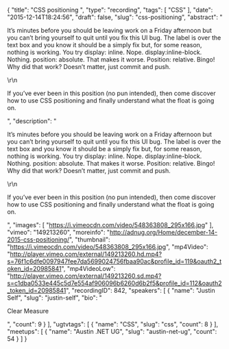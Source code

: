 {
  "title": "CSS positioning ",
  "type": "recording",
  "tags": [
    "CSS"
  ],
  "date": "2015-12-14T18:24:56",
  "draft": false,
  "slug": "css-positioning",
  "abstract": "<p>It’s minutes before you should be leaving work on a Friday afternoon but you can’t bring yourself to quit until you fix this UI bug. The label is over the text box and you know it should be a simply fix but, for some reason, nothing is working. You try display: inline. Nope. display:inline-block. Nothing. position: absolute. That makes it worse. Position: relative. Bingo! Why did that work? Doesn’t matter, just commit and push.</p>\r\n<p>If you’ve ever been in this position (no pun intended), then come discover how to use CSS positioning and finally understand what the float is going on.</p>",
  "description": "<p>It’s minutes before you should be leaving work on a Friday afternoon but you can’t bring yourself to quit until you fix this UI bug. The label is over the text box and you know it should be a simply fix but, for some reason, nothing is working. You try display: inline. Nope. display:inline-block. Nothing. position: absolute. That makes it worse. Position: relative. Bingo! Why did that work? Doesn’t matter, just commit and push.</p>\r\n<p>If you’ve ever been in this position (no pun intended), then come discover how to use CSS positioning and finally understand what the float is going on.</p>",
  "images": [
    "https://i.vimeocdn.com/video/548363808_295x166.jpg"
  ],
  "vimeo": "149213260",
  "moreinfo": "http://adnug.org/Home/december-14-2015-css-positioning/",
  "thumbnail": "https://i.vimeocdn.com/video/548363808_295x166.jpg",
  "mp4Video": "http://player.vimeo.com/external/149213260.hd.mp4?s=76f1c6dfe0097947fee7da5699024756fbaa90ac&profile_id=119&oauth2_token_id=20985841",
  "mp4VideoLow": "http://player.vimeo.com/external/149213260.sd.mp4?s=c1dba0533e445c5d7e554af906096b6260d6b2f5&profile_id=112&oauth2_token_id=20985841",
  "recordingID": 842,
  "speakers": [
    {
      "name": "Justin Self",
      "slug": "justin-self",
      "bio": "<p>Clear Measure</p>",
      "count": 9
    }
  ],
  "ugtvtags": [
    {
      "name": "CSS",
      "slug": "css",
      "count": 8
    }
  ],
  "meetups": [
    {
      "name": "Austin .NET UG",
      "slug": "austin-net-ug",
      "count": 54
    }
  ]
}